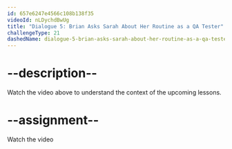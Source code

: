 ```yaml
---
id: 657e6247e4566c108b138f35
videoId: nLDychdBwUg
title: "Dialogue 5: Brian Asks Sarah About Her Routine as a QA Tester"
challengeType: 21
dashedName: dialogue-5-brian-asks-sarah-about-her-routine-as-a-qa-tester
---
```


# --description--

Watch the video above to understand the context of the upcoming lessons.

# --assignment--

Watch the video
